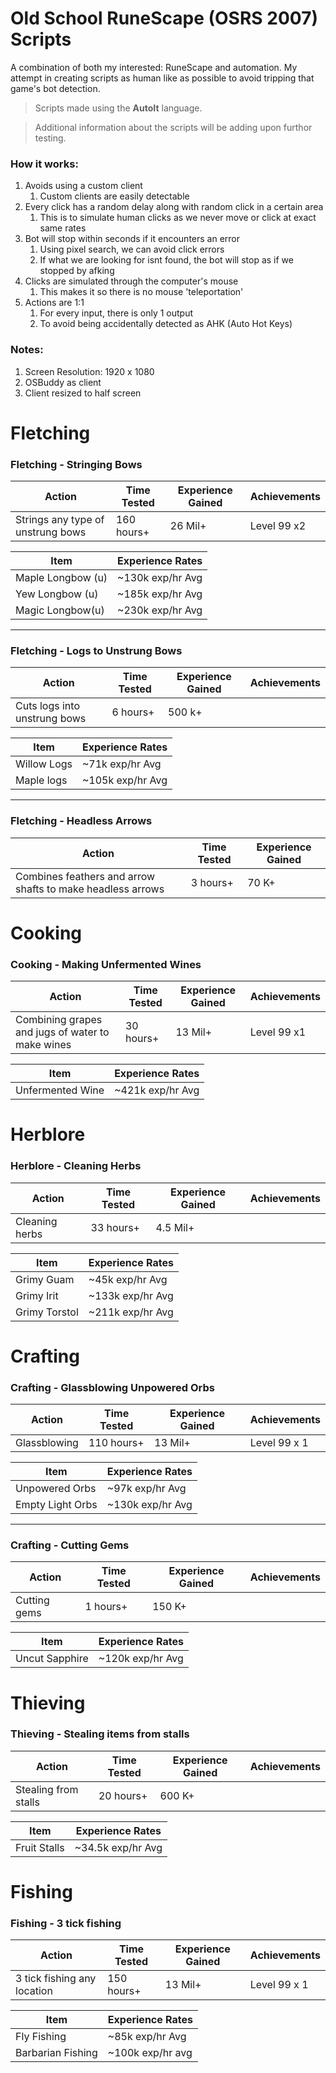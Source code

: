 # Old School RuneScape (OSRS 2007) Scripts
A combination of both my interested: RuneScape and automation. My attempt in creating scripts as human like as possible to avoid tripping that game's bot detection.

> Scripts made using the __AutoIt__ language.

> Additional information about the scripts will be adding upon furthor testing.

### How it works:
1. Avoids using a custom client
	1. Custom clients are easily detectable
2. Every click has a random delay along with random click in a certain area
	1. This is to simulate human clicks as we never move or click at exact same rates
3. Bot will stop within seconds if it encounters an error
	1. Using pixel search, we can avoid click errors
	2. If what we are looking for isnt found, the bot will stop as if we stopped by afking
4. Clicks are simulated through the computer's mouse
	1. This makes it so there is no mouse 'teleportation'
5. Actions are 1:1
	1. For every input, there is only 1 output
	2. To avoid being accidentally detected as AHK (Auto Hot Keys)

### Notes:
1. Screen Resolution: 1920 x 1080
2. OSBuddy as client
3. Client resized to half screen

# Fletching

### Fletching - Stringing Bows

| Action                            | Time Tested | Experience Gained | Achievements|
|-----------------------------------|-------------|-------------------|-------------|
| Strings any type of unstrung bows | 160 hours+  | 26 Mil+           | Level 99 x2 |

| Item             | Experience Rates |
|------------------|------------------|
| Maple Longbow (u)| ~130k exp/hr Avg |
| Yew Longbow (u)  | ~185k exp/hr Avg |
| Magic Longbow(u) | ~230k exp/hr Avg |

---

### Fletching - Logs to Unstrung Bows

| Action                            | Time Tested | Experience Gained | Achievements|
|-----------------------------------|-------------|-------------------|-------------|
| Cuts logs into unstrung bows      | 6 hours+    | 500 k+            |             |

| Item            | Experience Rates |
|-----------------|------------------|
| Willow Logs     | ~71k exp/hr Avg  |
| Maple logs      | ~105k exp/hr Avg |

---

### Fletching - Headless Arrows

| Action                                                     | Time Tested | Experience Gained |
|------------------------------------------------------------|-------------|-------------------|
| Combines feathers and arrow shafts to make headless arrows | 3 hours+    | 70 K+             |

# Cooking

### Cooking - Making Unfermented Wines

| Action                                           | Time Tested  | Experience Gained   | Achievements|
|--------------------------------------------------|--------------|---------------------|-------------|
| Combining grapes and jugs of water to make wines | 30 hours+    | 13 Mil+             | Level 99 x1 |

| Item            | Experience Rates  |
|-----------------|-------------------|
| Unfermented Wine | ~421k exp/hr Avg |

# Herblore

### Herblore - Cleaning Herbs

| Action                            | Time Tested | Experience Gained | Achievements|
|-----------------------------------|-------------|-------------------|-------------|
| Cleaning herbs                    | 33 hours+   | 4.5 Mil+          |             |

| Item            | Experience Rates  |
|-----------------|-------------------|
| Grimy Guam      | ~45k exp/hr Avg   |
| Grimy Irit      | ~133k exp/hr Avg  |
| Grimy Torstol   | ~211k exp/hr Avg  |

# Crafting

### Crafting - Glassblowing Unpowered Orbs

| Action       | Time Tested | Experience Gained   | Achievements|
|--------------|-------------|---------------------|-------------|
| Glassblowing | 110 hours+  | 13 Mil+             | Level 99 x 1|

| Item            | Experience Rates  |
|-----------------|-------------------|
| Unpowered Orbs  | ~97k exp/hr Avg   |
| Empty Light Orbs| ~130k exp/hr Avg  |

---

### Crafting - Cutting Gems

| Action       | Time Tested  | Experience Gained   | Achievements|
|--------------|--------------|---------------------|-------------|
| Cutting gems | 1 hours+     | 150 K+              |             |

| Item            | Experience Rates  |
|-----------------|-------------------|
| Uncut Sapphire  | ~120k exp/hr Avg |

# Thieving

### Thieving - Stealing items from stalls

| Action               | Time Tested  | Experience Gained   | Achievements|
|----------------------|--------------|---------------------|-------------|
| Stealing from stalls | 20 hours+    | 600 K+              |             |

| Item            | Experience Rates  |
|-----------------|-------------------|
| Fruit Stalls    | ~34.5k exp/hr Avg |

# Fishing

### Fishing - 3 tick fishing

| Action                        | Time Tested  | Experience Gained   | Achievements|
|-------------------------------|--------------|---------------------|-------------|
| 3 tick fishing any location   | 150 hours+   | 13 Mil+             | Level 99 x 1|

| Item             | Experience Rates   |
|------------------|--------------------|
| Fly Fishing      | ~85k exp/hr Avg    |
| Barbarian Fishing| ~100k exp/hr avg   |
